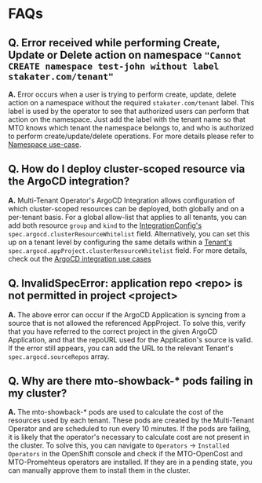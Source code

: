 # FAQs

## Q. Error received while performing Create, Update or Delete action on namespace `"Cannot CREATE namespace test-john without label stakater.com/tenant"`

**A.** Error occurs when a user is trying to perform create, update, delete action on a namespace without the required `stakater.com/tenant` label. This label is used by the operator to see that authorized users can perform that action on the namespace. Just add the label with the tenant name so that MTO knows which tenant the namespace belongs to, and who is authorized to perform create/update/delete operations. For more details please refer to [Namespace use-case](./tutorials/tenant/creating-namespaces.md).

## Q. How do I deploy cluster-scoped resource via the ArgoCD integration?

**A.** Multi-Tenant Operator's ArgoCD Integration allows configuration of which cluster-scoped resources can be deployed, both globally and on a per-tenant basis. For a global allow-list that applies to all tenants, you can add both resource `group` and  `kind` to the [IntegrationConfig's](./how-to-guides/integration-config.md#argocd) `spec.argocd.clusterResourceWhitelist` field. Alternatively, you can set this up on a tenant level by configuring the same details within a [Tenant's](./how-to-guides/tenant.md) `spec.argocd.appProject.clusterResourceWhitelist` field. For more details, check out the [ArgoCD integration use cases](./tutorials/argocd/enabling-multi-tenancy-argocd.md#allow-argocd-to-sync-certain-cluster-wide-resources)

## Q. InvalidSpecError: application repo \<repo\> is not permitted in project \<project\>

**A.** The above error can occur if the ArgoCD Application is syncing from a source that is not allowed the referenced AppProject. To solve this, verify that you have referred to the correct project in the given ArgoCD Application, and that the repoURL used for the Application's source is valid. If the error still appears, you can add the URL to the relevant Tenant's `spec.argocd.sourceRepos` array.

## Q. Why are there mto-showback-* pods failing in my cluster?

**A.** The mto-showback-* pods are used to calculate the cost of the resources used by each tenant. These pods are created by the Multi-Tenant Operator and are scheduled to run every 10 minutes. If the pods are failing, it is likely that the operator's necessary to calculate cost are not present in the cluster. To solve this, you can navigate to `Operators` -> `Installed Operators` in the OpenShift console and check if the MTO-OpenCost and MTO-Promehteus operators are installed. If they are in a pending state, you can manually approve them to install them in the cluster.
